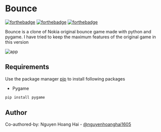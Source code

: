 # Bounce

[![forthebadge](https://forthebadge.com/images/badges/built-with-love.svg)](https://forthebadge.com)
[![forthebadge](https://forthebadge.com/images/badges/built-with-swag.svg)](https://forthebadge.com)
[![forthebadge](https://forthebadge.com/images/badges/made-with-python.svg)](https://forthebadge.com)

Bounce is a clone of Nokia original bounce game made with python and pygame. I have tried to keep the maximum features of the original game in this version

![app](https://github.com/user-attachments/assets/d9c9508b-4bc9-4593-b3c9-93d3f82342c8)


## Requirements

Use the package manager [pip](https://pip.pypa.io/en/stable/) to install following packages 
* Pygame

```bash
pip install pygame
```

## Author
Co-authored-by: Nguyen Hoang Hai - [@nguyenhoanghai1605](https://github.com/nguyenhoanghai1605)
